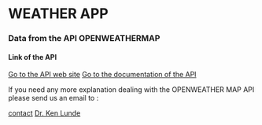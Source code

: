 # WEATHER APP

### Data from the API OPENWEATHERMAP

#### Link of the API

[Go to the API web site](https://openweathermap.org/)
[Go to the documentation of the API](https://openweathermap.org/current)

If you need any more explanation dealing with the OPENWEATHER MAP API please send us an email to :

[contact](mailto:contact@contact.com?subject=[GitHub]%20Source%20Han%20Sans)
[Dr. Ken Lunde](mailto:lunde@adobe.com?subject=[GitHub]%20Help%20Hon%20Api)
